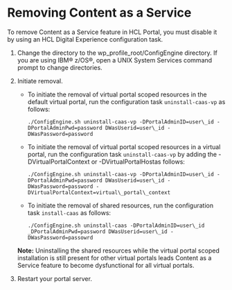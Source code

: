 # Removing Content as a Service

To remove Content as a Service feature in HCL Portal, you must disable it by using an HCL Digital Experience configuration task.

1.  Change the directory to the wp\_profile\_root/ConfigEngine directory. If you are using IBM® z/OS®, open a UNIX System Services command prompt to change directories.

2.  Initiate removal.

    -   To initiate the removal of virtual portal scoped resources in the default virtual portal, run the configuration task `uninstall-caas-vp` as follows:

        `./ConfigEngine.sh uninstall-caas-vp -DPortalAdminID=user\_id -DPortalAdminPwd=password DWasUserid=user\_id -DWasPassword=password`

    -   To initiate the removal of virtual portal scoped resources in a virtual portal, run the configuration task `uninstall-caas-vp` by adding the -DVirtualPortalContext or -DVirtualPortalHostas follows:

        `./ConfigEngine.sh uninstall-caas-vp -DPortalAdminID=user\_id -DPortalAdminPwd=password DWasUserid=user\_id -DWasPassword=password -DVirtualPortalContext=virtual\_portal\_context`

    -   To initiate the removal of shared resources, run the configuration task `install-caas` as follows:

        `./ConfigEngine.sh uninstall-caas -DPortalAdminID=user\_id _DPortalAdminPwd=password DWasUserid=user\_id -DWasPassword=passowrd`

    **Note:** Uninstalling the shared resources while the virtual portal scoped installation is still present for other virtual portals leads Content as a Service feature to become dysfunctional for all virtual portals.

3.  Restart your portal server.



